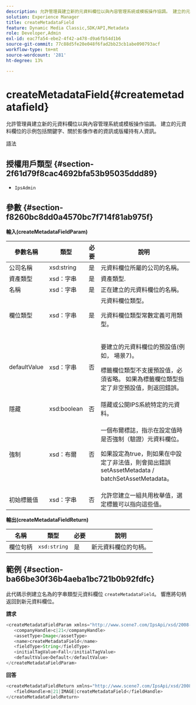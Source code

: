 ```yaml
---
description: 允許管理員建立新的元資料欄位以與內容管理系統或模板操作協調。 建立的元資料欄位的示例包括關鍵字、關於影像作者的資訊或版權持有人資訊。
solution: Experience Manager
title: createMetadataField
feature: Dynamic Media Classic,SDK/API,Metadata
role: Developer,Admin
exl-id: eac7fa54-ebe2-4f42-a478-d9a6fb54d1b6
source-git-commit: 77c88d5fe20e048f6fad2bb23cb1abe090793acf
workflow-type: tm+mt
source-wordcount: '281'
ht-degree: 13%

---
```


# createMetadataField{#createmetadatafield}

允許管理員建立新的元資料欄位以與內容管理系統或模板操作協調。 建立的元資料欄位的示例包括關鍵字、關於影像作者的資訊或版權持有人資訊。

語法

## 授權用戶類型 {#section-2f61d79f8cac4692bfa53b95035ddd89}

* `IpsAdmin`

## 參數 {#section-f8260bc8dd0a4570bc7f714f81ab975f}

**輸入(createMetadataFieldParam)**

<table id="table_E5B249BBED3B4D2F9CEE2CCF27472D1B"> 
 <thead> 
  <tr> 
   <th colname="col1" class="entry"> 參數名稱 </th> 
   <th colname="col2" class="entry"> 類型 </th> 
   <th colname="col3" class="entry"> 必要 </th> 
   <th colname="col4" class="entry"> 說明 </th> 
  </tr> 
 </thead>
 <tbody> 
  <tr> 
   <td colname="col1"> <span class="codeph"> <span class="varname"> 公司名稱</span> </span> </td> 
   <td colname="col2"> <span class="codeph"> xsd:string</span> </td> 
   <td colname="col3"> 是 </td> 
   <td colname="col4"> 元資料欄位所屬的公司的名稱。 </td> 
  </tr> 
  <tr> 
   <td colname="col1"> <span class="codeph"> <span class="varname"> 資產類型</span> </span> </td> 
   <td colname="col2"> <span class="codeph"> xsd：字串</span> </td> 
   <td colname="col3"> 是 </td> 
   <td colname="col4"> 資產類型. </td> 
  </tr> 
  <tr> 
   <td colname="col1"> <span class="codeph"> <span class="varname"> 名稱</span> </span> </td> 
   <td colname="col2"> <span class="codeph"> xsd：字串</span> </td> 
   <td colname="col3"> 是 </td> 
   <td colname="col4"> 正在建立的元資料欄位的名稱。 </td> 
  </tr> 
  <tr> 
   <td colname="col1"> <span class="codeph"> <span class="varname"> 欄位類型</span> </span> </td> 
   <td colname="col2"> <span class="codeph"> xsd：字串</span> </td> 
   <td colname="col3"> 是 </td> 
   <td colname="col4">元資料欄位類型。 <p>元資料欄位類型常數定義可用類型。 </p> </td> 
  </tr> 
  <tr> 
   <td colname="col1"> <span class="codeph"> <span class="varname"> defaultValue</span> </span> </td> 
   <td colname="col2"> <span class="codeph"> xsd：字串</span> </td> 
   <td colname="col3"> 否 </td> 
   <td colname="col4"> <p>要建立的元資料欄位的預設值(例如， <span class="codeph"> 場景7</span>)。 </p> <p>標籤欄位類型不支援預設值，必須省略。 如果為標籤欄位類型指定了非空預設值，則返回錯誤。 </p> </td> 
  </tr> 
  <tr> 
   <td colname="col1"> <span class="codeph"> <span class="varname"> 隱藏</span> </span> </td> 
   <td colname="col2"> <span class="codeph"> xsd:boolean</span> </td> 
   <td colname="col3"> 否 </td> 
   <td colname="col4"> 隱藏或公開IPS系統特定的元資料。 </td> 
  </tr> 
  <tr> 
   <td colname="col1"><span class="codeph"><span class="varname"> 強制</span></span> </td> 
   <td colname="col2"><span class="codeph"> xsd：布爾</span> </td> 
   <td colname="col3"> <p>否 </p> </td> 
   <td colname="col4"> <p>一個布爾標誌，指示在設定值時是否強制（驗證）元資料欄位。 </p> <p>如果設定為true，則如果在中設定了非法值，則會拋出錯誤 <span class="codeph"> setAssetMetadata</span> /<span class="codeph"> batchSetAssetMetadata</span>。 </p> </td> 
  </tr> 
  <tr> 
   <td colname="col1"> <span class="codeph"> <span class="varname"> 初始標籤值</span> </span> </td> 
   <td colname="col2"> <span class="codeph"> xsd：字串</span> </td> 
   <td colname="col3"> 否 </td> 
   <td colname="col4"> 允許您建立一組共用枚舉值，選定標籤可以指向這些值。 </td> 
  </tr> 
 </tbody> 
</table>

**輸出(createMetadataFieldReturn)**

| 名稱 | 類型 | 必要 | 說明 |
|---|---|---|---|
| 欄位句柄 | `xsd:string` | 是 | 新元資料欄位的句柄。 |

## 範例 {#section-ba66be30f36b4aeba1bc721b0b92fdfc}

此代碼示例建立名為的字串類型元資料欄位 `createMetadataField`。 響應將句柄返回到新元資料欄位。

**請求**

```java
<createMetadataFieldParam xmlns="http://www.scene7.com/IpsApi/xsd/2008-01-15">
   <companyHandle>c|21</companyHandle>
   <assetType>Image</assetType>
   <name>createMetadataField</name>
   <fieldType>String</fieldType>
   <initialTagValue>Fall</initialTagValue>
   <defaultValue>Default</defaultValue>
</createMetadataFieldParam>
```

**回答**

```java
<createMetadataFieldReturn xmlns="http://www.scene7.com/IpsApi/xsd/2008-01-15">
   <fieldHandle>m|21|IMAGE|createMetadataField</fieldHandle>
</createMetadataFieldReturn>
```
